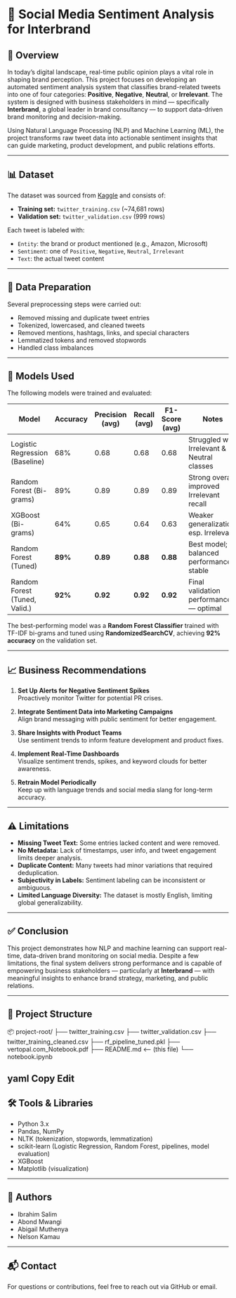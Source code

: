 # 🧠 Social Media Sentiment Analysis for Interbrand

## 📌 Overview

In today’s digital landscape, real-time public opinion plays a vital role in shaping brand perception. This project focuses on developing an automated sentiment analysis system that classifies brand-related tweets into one of four categories: **Positive**, **Negative**, **Neutral**, or **Irrelevant**. The system is designed with business stakeholders in mind — specifically **Interbrand**, a global leader in brand consultancy — to support data-driven brand monitoring and decision-making.

Using Natural Language Processing (NLP) and Machine Learning (ML), the project transforms raw tweet data into actionable sentiment insights that can guide marketing, product development, and public relations efforts.

---

## 📊 Dataset

The dataset was sourced from [Kaggle](https://www.kaggle.com/datasets) and consists of:

- **Training set:** `twitter_training.csv` (~74,681 rows)
- **Validation set:** `twitter_validation.csv` (999 rows)

Each tweet is labeled with:
- `Entity`: the brand or product mentioned (e.g., Amazon, Microsoft)
- `Sentiment`: one of `Positive`, `Negative`, `Neutral`, `Irrelevant`
- `Text`: the actual tweet content

---

## 🧹 Data Preparation

Several preprocessing steps were carried out:

- Removed missing and duplicate tweet entries
- Tokenized, lowercased, and cleaned tweets
- Removed mentions, hashtags, links, and special characters
- Lemmatized tokens and removed stopwords
- Handled class imbalances

---

## 🤖 Models Used

The following models were trained and evaluated:

| Model                          | Accuracy | Precision (avg) | Recall (avg) | F1-Score (avg) | Notes                                      |
|-------------------------------|----------|------------------|---------------|----------------|--------------------------------------------|
| Logistic Regression (Baseline)| 68%      | 0.68             | 0.68          | 0.68           | Struggled with Irrelevant & Neutral classes|
| Random Forest (Bi-grams)      | 89%      | 0.89             | 0.89          | 0.89           | Strong overall, improved Irrelevant recall |
| XGBoost (Bi-grams)            | 64%      | 0.65             | 0.64          | 0.63           | Weaker generalization, esp. Irrelevant     |
| Random Forest (Tuned)         | **89%**  | **0.89**         | **0.88**      | **0.88**       | Best model; balanced performance, stable   |
| Random Forest (Tuned, Valid.) | **92%**  | **0.92**         | **0.92**      | **0.92**       | Final validation performance — optimal     |

The best-performing model was a **Random Forest Classifier** trained with TF-IDF bi-grams and tuned using **RandomizedSearchCV**, achieving **92% accuracy** on the validation set.

---

## 📈 Business Recommendations

1. **Set Up Alerts for Negative Sentiment Spikes**  
   Proactively monitor Twitter for potential PR crises.

2. **Integrate Sentiment Data into Marketing Campaigns**  
   Align brand messaging with public sentiment for better engagement.

3. **Share Insights with Product Teams**  
   Use sentiment trends to inform feature development and product fixes.

4. **Implement Real-Time Dashboards**  
   Visualize sentiment trends, spikes, and keyword clouds for better awareness.

5. **Retrain Model Periodically**  
   Keep up with language trends and social media slang for long-term accuracy.

---

## ⚠️ Limitations

- **Missing Tweet Text:** Some entries lacked content and were removed.
- **No Metadata:** Lack of timestamps, user info, and tweet engagement limits deeper analysis.
- **Duplicate Content:** Many tweets had minor variations that required deduplication.
- **Subjectivity in Labels:** Sentiment labeling can be inconsistent or ambiguous.
- **Limited Language Diversity:** The dataset is mostly English, limiting global generalizability.

---

## ✅ Conclusion

This project demonstrates how NLP and machine learning can support real-time, data-driven brand monitoring on social media. Despite a few limitations, the final system delivers strong performance and is capable of empowering business stakeholders — particularly at **Interbrand** — with meaningful insights to enhance brand strategy, marketing, and public relations.

---

## 📁 Project Structure

📦 project-root/
├── twitter_training.csv
├── twitter_validation.csv
├── twitter_training_cleaned.csv
├── rf_pipeline_tuned.pkl
├── vertopal.com_Notebook.pdf
├── README.md <-- (this file)
└── notebook.ipynb

yaml
Copy
Edit
---

## 🛠️ Tools & Libraries

- Python 3.x
- Pandas, NumPy
- NLTK (tokenization, stopwords, lemmatization)
- scikit-learn (Logistic Regression, Random Forest, pipelines, model evaluation)
- XGBoost
- Matplotlib (visualization)

---

## 👥 Authors

- Ibrahim Salim  
- Abond Mwangi  
- Abigail Muthenya  
- Nelson Kamau

---

## 📬 Contact

For questions or contributions, feel free to reach out via GitHub or email.
